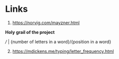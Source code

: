# Links

1. <https://norvig.com/mayzner.html>

**Holy grail of the project**

*/* | {number of letters in a word}/{position in a word}

2. <https://mdickens.me/typing/letter_frequency.html>

